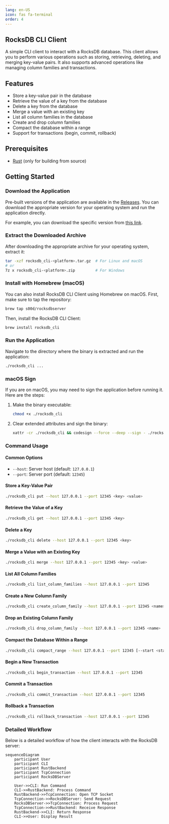 ```yaml
---
lang: en-US
icon: fas fa-terminal
order: 4
---
```


## RocksDB CLI Client

A simple CLI client to interact with a RocksDB database. This client allows you to perform various operations such as storing, retrieving, deleting, and merging key-value pairs. It also supports advanced operations like managing column families and transactions.

## Features

- Store a key-value pair in the database
- Retrieve the value of a key from the database
- Delete a key from the database
- Merge a value with an existing key
- List all column families in the database
- Create and drop column families
- Compact the database within a range
- Support for transactions (begin, commit, rollback)

## Prerequisites

- [Rust](https://www.rust-lang.org/tools/install) (only for building from source)

## Getting Started

### Download the Application

Pre-built versions of the application are available in the [Releases](https://github.com/s00d/RocksDBFusion/releases). You can download the appropriate version for your operating system and run the application directly.

For example, you can download the specific version from [this link](https://github.com/s00d/RocksDBFusion/releases/tag/rocksdb-cli-v0.1.1).

### Extract the Downloaded Archive

After downloading the appropriate archive for your operating system, extract it:

```bash
tar -xzf rocksdb_cli-<platform>.tar.gz  # For Linux and macOS
# or
7z x rocksdb_cli-<platform>.zip         # For Windows
```

### Install with Homebrew (macOS)

You can also install RocksDB CLI Client using Homebrew on macOS. First, make sure to tap the repository:

```sh
brew tap s00d/rocksdbserver
```

Then, install the RocksDB CLI Client:

```sh
brew install rocksdb_cli
```

### Run the Application

Navigate to the directory where the binary is extracted and run the application:

```bash
./rocksdb_cli ...
```

### macOS Sign

If you are on macOS, you may need to sign the application before running it. Here are the steps:

1. Make the binary executable:

    ```bash
    chmod +x ./rocksdb_cli
    ```

2. Clear extended attributes and sign the binary:

    ```bash
    xattr -cr ./rocksdb_cli && codesign --force --deep --sign - ./rocksdb_cli
    ```

### Command Usage

#### Common Options

- `--host`: Server host (default: `127.0.0.1`)
- `--port`: Server port (default: `12345`)

#### Store a Key-Value Pair

```bash
./rocksdb_cli put --host 127.0.0.1 --port 12345 <key> <value>
```

#### Retrieve the Value of a Key

```bash
./rocksdb_cli get --host 127.0.0.1 --port 12345 <key>
```

#### Delete a Key

```bash
./rocksdb_cli delete --host 127.0.0.1 --port 12345 <key>
```

#### Merge a Value with an Existing Key

```bash
./rocksdb_cli merge --host 127.0.0.1 --port 12345 <key> <value>
```

#### List All Column Families

```bash
./rocksdb_cli list_column_families --host 127.0.0.1 --port 12345
```

#### Create a New Column Family

```bash
./rocksdb_cli create_column_family --host 127.0.0.1 --port 12345 <name>
```

#### Drop an Existing Column Family

```bash
./rocksdb_cli drop_column_family --host 127.0.0.1 --port 12345 <name>
```

#### Compact the Database Within a Range

```bash
./rocksdb_cli compact_range --host 127.0.0.1 --port 12345 [--start <start_key>] [--end <end_key>]
```

#### Begin a New Transaction

```bash
./rocksdb_cli begin_transaction --host 127.0.0.1 --port 12345
```

#### Commit a Transaction

```bash
./rocksdb_cli commit_transaction --host 127.0.0.1 --port 12345
```

#### Rollback a Transaction

```bash
./rocksdb_cli rollback_transaction --host 127.0.0.1 --port 12345
```

### Detailed Workflow

Below is a detailed workflow of how the client interacts with the RocksDB server:

```mermaid
sequenceDiagram
    participant User
    participant CLI
    participant RustBackend
    participant TcpConnection
    participant RocksDBServer

    User->>CLI: Run Command
    CLI->>RustBackend: Process Command
    RustBackend->>TcpConnection: Open TCP Socket
    TcpConnection->>RocksDBServer: Send Request
    RocksDBServer->>TcpConnection: Process Request
    TcpConnection->>RustBackend: Receive Response
    RustBackend->>CLI: Return Response
    CLI->>User: Display Result
```